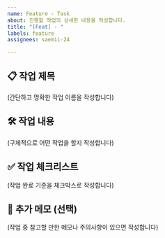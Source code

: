 ```yaml
---
name: Feature - Task
about: 진행할 작업의 상세한 내용을 작성합니다.
title: "[Feat] - "
labels: feature
assignees: saemii-24

---
```


## 📋 작업 제목
(간단하고 명확한 작업 이름을 작성합니다)


## 🛠️ 작업 내용
(구체적으로 어떤 작업을 할지 작성합니다)


## ✅ 작업 체크리스트
(작업 완료 기준을 체크박스로 작성합니다)


## 💬 추가 메모 (선택)
(작업 중 참고할 만한 메모나 주의사항이 있으면 작성합니다)
